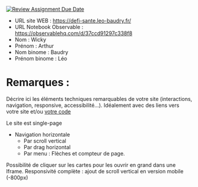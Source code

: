 [![Review Assignment Due Date](https://classroom.github.com/assets/deadline-readme-button-22041afd0340ce965d47ae6ef1cefeee28c7c493a6346c4f15d667ab976d596c.svg)](https://classroom.github.com/a/tzO_JqWG)
- URL site WEB : https://defi-sante.leo-baudry.fr/ 
- URL Notebook Observable : https://observablehq.com/d/37ccd91297c338f8 
- Nom : Wicky
- Prénom : Arthur
- Nom binome : Baudry
- Prénom binome : Léo

# Remarques :

Décrire ici les éléments techniques remarquables de votre site (interactions, navigation, responsive, accessibilité...).
Idéalement avec des liens vers votre site et/ou [votre code](https://github.blog/news-insights/product-news/relative-links-in-markup-files/)

Le site est single-page 
- Navigation horizontale 
   - Par scroll vertical
   - Par drag horizontal
   - Par menu : Flèches et compteur de page.

Possibilité de cliquer sur les cartes pour les ouvrir en grand dans une Iframe.
Responsivité complète : ajout de scroll vertical en version mobile (-800px)

